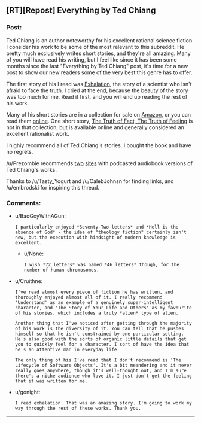 ## [RT][Repost] Everything by Ted Chiang

### Post:

Ted Chiang is an author noteworthy for his excellent rational science fiction. I consider his work to be some of the most relevant to this subreddit. He pretty much exclusively writes short stories, and they're all amazing. Many of you will have read his writing, but I feel like since it has been some months since the last "Everything by Ted Chiang" post, it's time for a new post to show our new readers some of the very best this genre has to offer.

The first story of his I read was [Exhalation](http://www.nightshadebooks.com/Downloads/Exhalation%20-%20Ted%20Chiang.html), the story of a scientist who isn't afraid to face the truth. I cried at the end, because the beauty of the story was too much for me. Read it first, and you will end up reading the rest of his work.

Many of his short stories are in a collection for sale on [Amazon](http://www.amazon.com/Stories-Your-Life-Others-Chiang/dp/1931520720/), or you can read them [online](http://www.ibooksonline.com/88/Text/tower.html). One short story, [The Truth of Fact, The Truth of Feeling](http://subterraneanpress.com/magazine/fall_2013/the_truth_of_fact_the_truth_of_feeling_by_ted_chiang) is not in that collection, but is available online and generally considered an excellent rationalist work.

I highly recommend all of Ted Chiang's stories. I bought the book and have no regrets.

/u/Prezombie recommends [two](http://www.sffaudio.com/?p=30099) [sites](https://archive.org/search.php?query=ted%20chiang) with podcasted audiobook versions of Ted Chiang's works.

Thanks to /u/Tasty_Yogurt and /u/CalebJohnsn for finding links, and /u/embrodski for inspiring this thread.

### Comments:

- u/BadGoyWithAGun:
  ```
  I particularly enjoyed *Seventy-Two letters* and *Hell is the absence of God* - the idea of "theology fiction" certainly isn't new, but the execution with hindsight of modern knowledge is excellent.
  ```

  - u/None:
    ```
    I wish *72 letters* was named *46 letters* though, for the number of human chromosomes.
    ```

- u/Cruithne:
  ```
  I've read almost every piece of fiction he has written, and thoroughly enjoyed almost all of it. I really recommend 'Understand' as an example of a genuinely super-intelligent character, and 'The Story of Your Life and Others' as my favourite of his stories, which includes a truly *alien* type of alien.

  Another thing that I've noticed after getting through the majority of his work is the diversity of it. You can tell that he pushes himself so that he isn't constrained by one particular setting. He's also good with the sorts of organic little details that get you to quickly feel for a character. I sort of have the idea that he's an attentive man in everyday life.

  The only thing of his I've read that I don't recommend is 'The Lifecycle of Software Objects'. It's a bit meandering and it never really goes anywhere, though it's well-thought out, and I'm sure there's a niche audience who love it. I just don't get the feeling that it was written for me.
  ```

- u/gonight:
  ```
  I read exhalation. That was an amazing story. I'm going to work my way through the rest of these works. Thank you.
  ```

---

